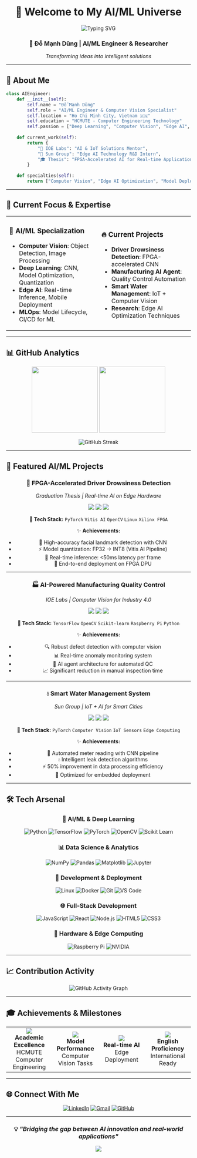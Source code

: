 <div align="center">

# 🚀 Welcome to My AI/ML Universe

<img src="https://readme-typing-svg.herokuapp.com?font=Fira+Code&weight=600&size=28&pause=1000&color=00D9FF&center=true&vCenter=true&width=600&lines=AI+%2F+ML+Engineer;Edge+Computing+Specialist;Computer+Vision+Expert;Deep+Learning+Enthusiast" alt="Typing SVG" />

### 🤖 **Đỗ Mạnh Dũng** | AI/ML Engineer & Researcher
*Transforming ideas into intelligent solutions*

</div>

---

## 🎯 About Me

```python
class AIEngineer:
    def __init__(self):
        self.name = "Đỗ Mạnh Dũng"
        self.role = "AI/ML Engineer & Computer Vision Specialist"
        self.location = "Ho Chi Minh City, Vietnam 🇻🇳"
        self.education = "HCMUTE - Computer Engineering Technology"
        self.passion = ["Deep Learning", "Computer Vision", "Edge AI", "MLOps"]
        
    def current_work(self):
        return {
            "🔬 IOE Labs": "AI & IoT Solutions Mentor",
            "🚀 Sun Group": "Edge AI Technology R&D Intern",
            "🎓 Thesis": "FPGA-Accelerated AI for Real-time Applications"
        }
        
    def specialties(self):
        return ["Computer Vision", "Edge AI Optimization", "Model Deployment", "Real-time AI Systems"]
```

---

## 🌟 Current Focus & Expertise

<table>
<tr>
<td width="50%">

### 🧠 AI/ML Specialization
- **Computer Vision**: Object Detection, Image Processing
- **Deep Learning**: CNN, Model Optimization, Quantization
- **Edge AI**: Real-time Inference, Mobile Deployment
- **MLOps**: Model Lifecycle, CI/CD for ML

</td>
<td width="50%">

### 🔥 Current Projects
- **Driver Drowsiness Detection**: FPGA-accelerated CNN
- **Manufacturing AI Agent**: Quality Control Automation
- **Smart Water Management**: IoT + Computer Vision
- **Research**: Edge AI Optimization Techniques

</td>
</tr>
</table>

---

## 📊 GitHub Analytics

<div align="center">

<img height="180em" src="https://github-readme-stats.vercel.app/api?username=DMDung2k3&show_icons=true&theme=tokyonight&include_all_commits=true&count_private=true&hide=contribs"/>
<img height="180em" src="https://github-readme-stats.vercel.app/api/top-langs/?username=DMDung2k3&layout=compact&theme=tokyonight&hide=verilog,systemverilog,vhdl,assembly"/>

</div>

<div align="center">

![GitHub Streak](https://github-readme-streak-stats.herokuapp.com?user=DMDung2k3&theme=tokyonight&hide_border=true)

</div>

---

## 🚀 Featured AI/ML Projects

<div align="center">

### 🎯 FPGA-Accelerated Driver Drowsiness Detection
*Graduation Thesis | Real-time AI on Edge Hardware*

<img src="https://img.shields.io/badge/CNN-Model-FF6B6B?style=for-the-badge" />
<img src="https://img.shields.io/badge/FPGA-Optimization-4ECDC4?style=for-the-badge" />
<img src="https://img.shields.io/badge/Real--time-<50ms-45B7D1?style=for-the-badge" />

**🔧 Tech Stack:** `PyTorch` `Vitis AI` `OpenCV` `Linux` `Xilinx FPGA`

✨ **Achievements:**
- 🎯 High-accuracy facial landmark detection with CNN
- ⚡ Model quantization: FP32 → INT8 (Vitis AI Pipeline)
- 🚀 Real-time inference: <50ms latency per frame
- 🔧 End-to-end deployment on FPGA DPU

---

### 🏭 AI-Powered Manufacturing Quality Control
*IOE Labs | Computer Vision for Industry 4.0*

<img src="https://img.shields.io/badge/Computer-Vision-FF9500?style=for-the-badge" />
<img src="https://img.shields.io/badge/Anomaly-Detection-00C851?style=for-the-badge" />
<img src="https://img.shields.io/badge/Real--time-Processing-007BFF?style=for-the-badge" />

**🔧 Tech Stack:** `TensorFlow` `OpenCV` `Scikit-learn` `Raspberry Pi` `Python`

✨ **Achievements:**
- 🔍 Robust defect detection with computer vision
- 📊 Real-time anomaly monitoring system
- 🤖 AI agent architecture for automated QC
- 📈 Significant reduction in manual inspection time

---

### 💧 Smart Water Management System
*Sun Group | IoT + AI for Smart Cities*

<img src="https://img.shields.io/badge/Edge-AI-8E44AD?style=for-the-badge" />
<img src="https://img.shields.io/badge/IoT-Integration-16A085?style=for-the-badge" />
<img src="https://img.shields.io/badge/Smart-City-F39C12?style=for-the-badge" />

**🔧 Tech Stack:** `PyTorch` `Computer Vision` `IoT Sensors` `Edge Computing`

✨ **Achievements:**
- 📸 Automated meter reading with CNN pipeline
- 💧 Intelligent leak detection algorithms
- ⚡ 50% improvement in data processing efficiency
- 🔧 Optimized for embedded deployment

</div>

---

## 🛠️ Tech Arsenal

<div align="center">

### 🧠 AI/ML & Deep Learning
![Python](https://img.shields.io/badge/Python-3776AB?style=for-the-badge&logo=python&logoColor=white)
![TensorFlow](https://img.shields.io/badge/TensorFlow-FF6F00?style=for-the-badge&logo=tensorflow&logoColor=white)
![PyTorch](https://img.shields.io/badge/PyTorch-EE4C2C?style=for-the-badge&logo=pytorch&logoColor=white)
![OpenCV](https://img.shields.io/badge/OpenCV-27338e?style=for-the-badge&logo=OpenCV&logoColor=white)
![Scikit Learn](https://img.shields.io/badge/scikit_learn-F7931E?style=for-the-badge&logo=scikit-learn&logoColor=white)

### 📊 Data Science & Analytics
![NumPy](https://img.shields.io/badge/NumPy-013243?style=for-the-badge&logo=numpy&logoColor=white)
![Pandas](https://img.shields.io/badge/Pandas-150458?style=for-the-badge&logo=pandas&logoColor=white)
![Matplotlib](https://img.shields.io/badge/Matplotlib-3776AB?style=for-the-badge&logo=matplotlib&logoColor=white)
![Jupyter](https://img.shields.io/badge/Jupyter-F37626.svg?&style=for-the-badge&logo=Jupyter&logoColor=white)

### 🚀 Development & Deployment
![Linux](https://img.shields.io/badge/Linux-FCC624?style=for-the-badge&logo=linux&logoColor=black)
![Docker](https://img.shields.io/badge/Docker-2496ED?style=for-the-badge&logo=docker&logoColor=white)
![Git](https://img.shields.io/badge/Git-F05032?style=for-the-badge&logo=git&logoColor=white)
![VS Code](https://img.shields.io/badge/VS_Code-007ACC?style=for-the-badge&logo=visual-studio-code&logoColor=white)

### 🌐 Full-Stack Development
![JavaScript](https://img.shields.io/badge/JavaScript-F7DF1E?style=for-the-badge&logo=javascript&logoColor=black)
![React](https://img.shields.io/badge/React-20232A?style=for-the-badge&logo=react&logoColor=61DAFB)
![Node.js](https://img.shields.io/badge/Node.js-43853D?style=for-the-badge&logo=node.js&logoColor=white)
![HTML5](https://img.shields.io/badge/HTML5-E34F26?style=for-the-badge&logo=html5&logoColor=white)
![CSS3](https://img.shields.io/badge/CSS3-1572B6?style=for-the-badge&logo=css3&logoColor=white)

### 🔧 Hardware & Edge Computing
![Raspberry Pi](https://img.shields.io/badge/Raspberry%20Pi-A22846?style=for-the-badge&logo=Raspberry%20Pi&logoColor=white)
![NVIDIA](https://img.shields.io/badge/NVIDIA-76B900?style=for-the-badge&logo=nvidia&logoColor=white)

</div>

---

## 📈 Contribution Activity

<div align="center">

![GitHub Activity Graph](https://github-readme-activity-graph.vercel.app/graph?username=DMDung2k3&theme=tokyo-night&hide_border=true&custom_title=AI/ML%20Development%20Activity)

</div>

---

## 🎓 Achievements & Milestones

<div align="center">
<table>
<tr>
<td align="center" width="25%">
<img src="https://img.shields.io/badge/GPA-7.69%2F10.0-brightgreen?style=for-the-badge" />
<br><b>Academic Excellence</b>
<br>HCMUTE Computer Engineering
</td>
<td align="center" width="25%">
<img src="https://img.shields.io/badge/AI%20Accuracy-95%25%2B-blue?style=for-the-badge" />
<br><b>Model Performance</b>
<br>Computer Vision Tasks
</td>
<td align="center" width="25%">
<img src="https://img.shields.io/badge/Latency-<50ms-orange?style=for-the-badge" />
<br><b>Real-time AI</b>
<br>Edge Deployment
</td>
<td align="center" width="25%">
<img src="https://img.shields.io/badge/TOEIC-650%2B-purple?style=for-the-badge" />
<br><b>English Proficiency</b>
<br>International Ready
</td>
</tr>
</table>
</div>

---

## 🌐 Connect With Me

<div align="center">

[![LinkedIn](https://img.shields.io/badge/LinkedIn-0077B5?style=for-the-badge&logo=linkedin&logoColor=white)](https://s.pro.vn/0WPn)
[![Gmail](https://img.shields.io/badge/Gmail-D14836?style=for-the-badge&logo=gmail&logoColor=white)](mailto:domanhdung.1404@gmail.com)
[![GitHub](https://img.shields.io/badge/GitHub-100000?style=for-the-badge&logo=github&logoColor=white)](https://github.com/DMDung2k3)

</div>

---

<div align="center">

### 💡 *"Bridging the gap between AI innovation and real-world applications"*

<img src="https://capsule-render.vercel.app/api?type=waving&color=gradient&height=100&section=footer&text=Thank%20You%20For%20Visiting!&fontSize=16&fontAlignY=65&desc=Let's%20build%20the%20future%20with%20AI&descAlignY=80&descAlign=50" />

</div>

